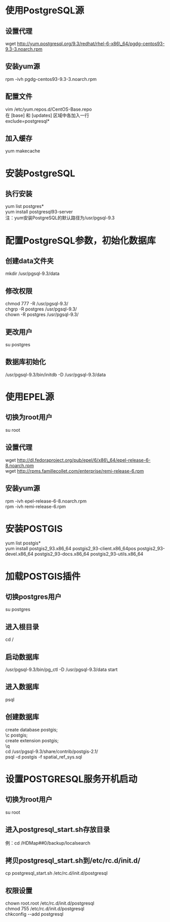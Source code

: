 # 使用PostgreSQL源  
## 设置代理  
wget http://yum.postgresql.org/9.3/redhat/rhel-6-x86\_64/pgdg-centos93-9.3-3.noarch.rpm  
## 安装yum源  
rpm -ivh pgdg-centos93-9.3-3.noarch.rpm  
## 配置文件  
vim /etc/yum.repos.d/CentOS-Base.repo  
在 [base] 和 [updates] 区域中各加入一行  
exclude=postgresql\*  
## 加入缓存  
yum makecache  
# 安装PostgreSQL  
## 执行安装  
yum list postgres\*  
yum install postgresql93-server  
注：yum安装PostgreSQL的默认路径为/usr/pgsql-9.3  
# 配置PostgreSQL参数，初始化数据库  
## 创建data文件夹  
mkdir /usr/pgsql-9.3/data  
## 修改权限  
chmod 777 -R /usr/pgsql-9.3/  
chgrp -R postgres /usr/pgsql-9.3/  
chown -R postgres /usr/pgsql-9.3/  
## 更改用户  
su postgres  
## 数据库初始化  
/usr/pgsql-9.3/bin/initdb -D /usr/pgsql-9.3/data  
# 使用EPEL源  
## 切换为root用户  
su root  
## 设置代理  
wget http://dl.fedoraproject.org/pub/epel/6/x86\_64/epel-release-6-8.noarch.rpm  
wget http://rpms.famillecollet.com/enterprise/remi-release-6.rpm  
## 安装yum源  
rpm -ivh epel-release-6-8.noarch.rpm  
rpm -ivh remi-release-6.rpm  
# 安装POSTGIS  
yum list postgis\*  
yum install postgis2\_93.x86\_64 postgis2\_93-client.x86\_64pos postgis2\_93-devel.x86\_64 postgis2\_93-docs.x86\_64 postgis2\_93-utils.x86\_64  
# 加载POSTGIS插件  
## 切换postgres用户  
su postgres  
## 进入根目录  
cd /  
## 启动数据库  
/usr/pgsql-9.3/bin/pg\_ctl -D /usr/pgsql-9.3/data start  
## 进入数据库  
psql  
## 创建数据库  
create database postgis;  
\c postgis;  
create extension postgis;  
\q  
cd /usr/pgsql-9.3/share/contrib/postgis-2.1/  
psql -d postgis -f spatial\_ref\_sys.sql  
# 设置POSTGRESQL服务开机启动  
## 切换为root用户  
su root  
## 进入postgresql\_start.sh存放目录  
例：cd /HDMap##0/backup/localsearch  
## 拷贝postgresql\_start.sh到/etc/rc.d/init.d/  
cp postgresql\_start.sh /etc/rc.d/init.d/postgresql  
## 权限设置  
chown root.root /etc/rc.d/init.d/postgresql  
chmod 755 /etc/rc.d/init.d/postgresql  
chkconfig --add postgresql
